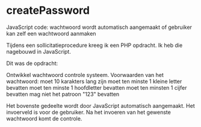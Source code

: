 # createPassword
JavaScript code: wachtwoord wordt automatisch aangemaakt of gebruiker kan zelf een wachtwoord aanmaken

Tijdens een sollicitatieprocedure kreeg ik een PHP opdracht.
Ik heb die nagebouwd in JavaScript.

Dit was de opdracht:

Ontwikkel wachtwoord controle systeem. 
Voorwaarden van het wachtwoord:
moet 10 karakters lang zijn
moet ten minste 1 kleine letter bevatten
moet ten minste 1 hoofdletter bevatten
moet ten minsten 1 cijfer bevatten
mag niet het patroon "123" bevatten

Het bovenste gedeelte wordt door JavaScript automatisch aangemaakt.
Het invoerveld is voor de gebruiker. Na het invoeren van het gewenste wachtwoord komt de controle.

